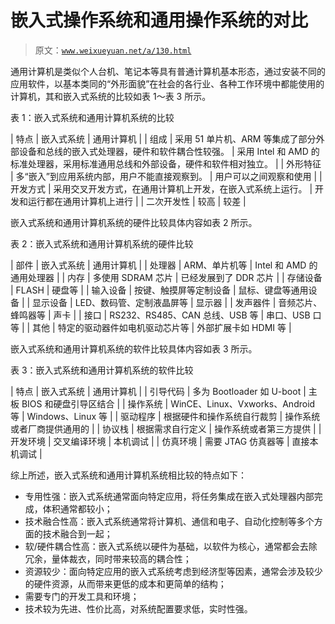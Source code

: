 # 嵌入式操作系统和通用操作系统的对比

> 原文：[`www.weixueyuan.net/a/130.html`](http://www.weixueyuan.net/a/130.html)

通用计算机是类似个人台机、笔记本等具有普通计算机基本形态，通过安装不同的应用软件，以基本类同的“外形面貌”在社会的各行业、各种工作环境中都能使用的计算机，其和嵌入式系统的比较如表 1～表 3 所示。

表 1：嵌入式系统和通用计算机系统的比较

| 特点 | 嵌入式系统 | 通用计算机 |
| 组成 | 采用 51 单片机、ARM 等集成了部分外部设备和总线的嵌入式处理器，硬件和软件耦合性较强。 | 采用 Intel 和 AMD 的标准处理器，采用标准通用总线和外部设备，硬件和软件相对独立。 |
| 外形特征  | 多“嵌入”到应用系统内部，用户不能直接观察到。 | 用户可以之间观察和使用 |
| 开发方式 | 采用交叉开发方式，在通用计算机上开发，在嵌入式系统上运行。 | 开发和运行都在通用计算机上进行 |
| 二次开发性 | 较高 | 较差 |

嵌入式系统和通用计算机系统的硬件比较具体内容如表 2 所示。

表 2：嵌入式系统和通用计算机系统的硬件比较

| 部件 | 嵌入式系统 | 通用计算机 |
| 处理器 | ARM、单片机等 | Intel 和 AMD 的通用处理器 |
| 内存 | 多使用 SDRAM 芯片 | 已经发展到了 DDR 芯片 |
| 存储设备 | FLASH | 硬盘等 |
| 输入设备 | 按键、触摸屏等定制设备 | 鼠标、键盘等通用设备 |
| 显示设备 | LED、数码管、定制液晶屏等 | 显示器 |
| 发声器件 | 音频芯片、蜂鸣器等 | 声卡 |
| 接口 | RS232、RS485、CAN 总线、USB 等 | 串口、USB 口等 |
| 其他 | 特定的驱动器件如电机驱动芯片等 | 外部扩展卡如 HDMI 等 |

嵌入式系统和通用计算机系统的软件比较具体内容如表 3 所示。

表 3：嵌入式系统和通用计算机系统的软件比较

| 特点 | 嵌入式系统 | 通用计算机 |
| 引导代码 | 多为 Bootloader 如 U-boot | 主板 BIOS 和硬盘引导区结合 |
| 操作系统 | WinCE、Linux、Vxworks、Android 等 | Windows、Linux 等 |
| 驱动程序 | 根据硬件和操作系统自行裁剪 | 操作系统或者厂商提供通用的 |
| 协议栈 | 根据需求自行定义 | 操作系统或者第三方提供 |
| 开发环境 | 交叉编译环境 | 本机调试 |
| 仿真环境 | 需要 JTAG 仿真器等 | 直接本机调试 |

综上所述，嵌入式系统和通用计算机系统相比较的特点如下：

*   专用性强：嵌入式系统通常面向特定应用，将任务集成在嵌入式处理器内部完成，体积通常都较小；
*   技术融合性高：嵌入式系统通常将计算机、通信和电子、自动化控制等多个方面的技术融合到一起；
*   软/硬件耦合性高：嵌入式系统以硬件为基础，以软件为核心，通常都会去除冗余，量体裁衣，同时带来较高的耦合性；
*   资源较少：面向特定应用的嵌入式系统考虑到经济型等因素，通常会涉及较少的硬件资源，从而带来更低的成本和更简单的结构；
*   需要专门的开发工具和环境；
*   技术较为先进、性价比高，对系统配置要求低，实时性强。